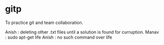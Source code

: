 # gitp
To practice git and team collaboration.

Anish : deleting other .txt files until a solution is found for curruption.
Manav : sudo apt-get life
Anish : no such command over life
